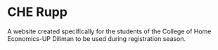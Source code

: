 # CHE Rupp
A website created specifically for the students of the College of Home Economics-UP Diliman to be used during registration season.
